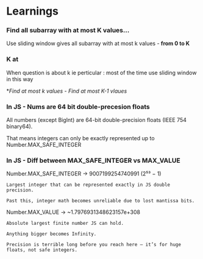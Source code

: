 # Learnings

### Find all subarray with at most K values...

Use sliding window gives all subarray with at most k values - **from 0 to K**
 
### K at 

When question is about k ie perticular  : most of the time use sliding window  in this way

**Find at most k values - Find at most K-1 vlaues*

### In JS - Nums are 64 bit double-precesion floats

All numbers (except BigInt) are 64-bit double-precision floats (IEEE 754 binary64).

That means integers can only be exactly represented up to
Number.MAX_SAFE_INTEGER 


### In JS - Diff between MAX_SAFE_INTEGER vs MAX_VALUE

Number.MAX_SAFE_INTEGER → 9007199254740991 (2⁵³ − 1)

    Largest integer that can be represented exactly in JS double precision.

    Past this, integer math becomes unreliable due to lost mantissa bits.

Number.MAX_VALUE → ~1.7976931348623157e+308

    Absolute largest finite number JS can hold.

    Anything bigger becomes Infinity.

    Precision is terrible long before you reach here — it’s for huge floats, not safe integers.
